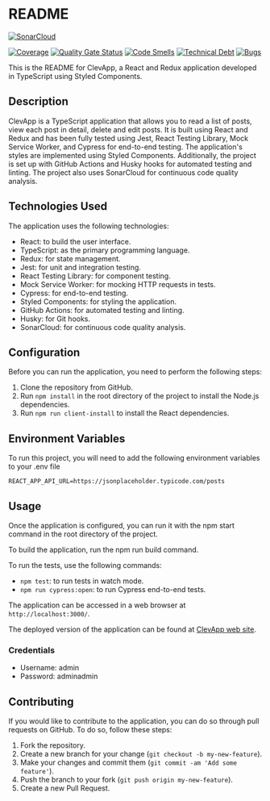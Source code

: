 # README

[![SonarCloud](https://sonarcloud.io/images/project_badges/sonarcloud-white.svg)](https://sonarcloud.io/summary/new_code?id=bertoforteza_clevapp)

[![Coverage](https://sonarcloud.io/api/project_badges/measure?project=bertoforteza_clevapp&metric=coverage)](https://sonarcloud.io/summary/new_code?id=bertoforteza_clevapp)
[![Quality Gate Status](https://sonarcloud.io/api/project_badges/measure?project=bertoforteza_clevapp&metric=alert_status)](https://sonarcloud.io/summary/new_code?id=bertoforteza_clevapp)
[![Code Smells](https://sonarcloud.io/api/project_badges/measure?project=bertoforteza_clevapp&metric=code_smells)](https://sonarcloud.io/summary/new_code?id=bertoforteza_clevapp)
[![Technical Debt](https://sonarcloud.io/api/project_badges/measure?project=bertoforteza_clevapp&metric=sqale_index)](https://sonarcloud.io/summary/new_code?id=bertoforteza_clevapp)
[![Bugs](https://sonarcloud.io/api/project_badges/measure?project=bertoforteza_clevapp&metric=bugs)](https://sonarcloud.io/summary/new_code?id=bertoforteza_clevapp)

This is the README for ClevApp, a React and Redux application developed in TypeScript using Styled Components.

## Description

ClevApp is a TypeScript application that allows you to read a list of posts, view each post in detail, delete and edit posts. It is built using React and Redux and has been fully tested using Jest, React Testing Library, Mock Service Worker, and Cypress for end-to-end testing. The application's styles are implemented using Styled Components. Additionally, the project is set up with GitHub Actions and Husky hooks for automated testing and linting. The project also uses SonarCloud for continuous code quality analysis.

## Technologies Used

The application uses the following technologies:

- React: to build the user interface.
- TypeScript: as the primary programming language.
- Redux: for state management.
- Jest: for unit and integration testing.
- React Testing Library: for component testing.
- Mock Service Worker: for mocking HTTP requests in tests.
- Cypress: for end-to-end testing.
- Styled Components: for styling the application.
- GitHub Actions: for automated testing and linting.
- Husky: for Git hooks.
- SonarCloud: for continuous code quality analysis.

## Configuration

Before you can run the application, you need to perform the following steps:

1.  Clone the repository from GitHub.
2.  Run `npm install` in the root directory of the project to install the Node.js dependencies.
3.  Run `npm run client-install` to install the React dependencies.

## Environment Variables

To run this project, you will need to add the following environment variables to your .env file

`REACT_APP_API_URL=https://jsonplaceholder.typicode.com/posts`

## Usage

Once the application is configured, you can run it with the npm start command in the root directory of the project.

To build the application, run the npm run build command.

To run the tests, use the following commands:

- `npm test`: to run tests in watch mode.
- `npm run cypress:open`: to run Cypress end-to-end tests.

The application can be accessed in a web browser at `http://localhost:3000/`.

The deployed version of the application can be found at [ClevApp web site](https://clevapp.netlify.app/).

### Credentials

- Username: admin
- Password: adminadmin

## Contributing

If you would like to contribute to the application, you can do so through pull requests on GitHub. To do so, follow these steps:

1.  Fork the repository.
2.  Create a new branch for your change (`git checkout -b my-new-feature`).
3.  Make your changes and commit them (`git commit -am 'Add some feature'`).
4.  Push the branch to your fork (`git push origin my-new-feature`).
5.  Create a new Pull Request.
